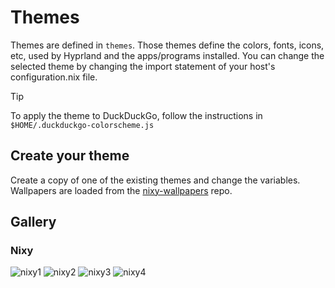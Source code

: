 # Themes

Themes are defined in `themes`. Those themes define the colors, fonts, icons, etc, used by Hyprland and the apps/programs installed.
You can change the selected theme by changing the import statement of your host's configuration.nix file.

> [!TIP]
> To apply the theme to DuckDuckGo, follow the instructions in `$HOME/.duckduckgo-colorscheme.js`

## Create your theme

Create a copy of one of the existing themes and change the variables.
Wallpapers are loaded from the [nixy-wallpapers](https://github.com/anotherhadi/nixy-wallpapers) repo.

## Gallery

### Nixy

![nixy1](../.github/assets/nixy/1.png)
![nixy2](../.github/assets/nixy/2.png)
![nixy3](../.github/assets/nixy/3.png)
![nixy4](../.github/assets/nixy/4.png)
